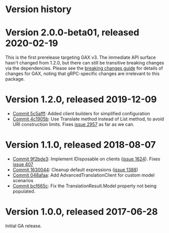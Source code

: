 # Version history

# Version 2.0.0-beta01, released 2020-02-19

This is the first prerelease targeting GAX v3. The immediate API
surface hasn't changed from 1.2.0, but there can still be transitive
breaking changes via the dependencies. Please see the [breaking
changes guide](https://googleapis.github.io/google-cloud-dotnet/docs/guides/breaking-gax2.html)
for details of changes for GAX, noting that gRPC-specific changes
are irrelevant to this package.

# Version 1.2.0, released 2019-12-09

- [Commit 5c5afff](https://github.com/googleapis/google-cloud-dotnet/commit/5c5afff): Added client builders for simplified configuration
- [Commit 4c1905b](https://github.com/googleapis/google-cloud-dotnet/commit/4c1905b): Use Translate method instead of List method, to avoid URI construction limits. Fixes [issue 2957](https://github.com/googleapis/google-cloud-dotnet/issues/2957) as far as we can.

# Version 1.1.0, released 2018-08-07

- [Commit 9f2bde3](https://github.com/googleapis/google-cloud-dotnet/commit/9f2bde3): Implement IDisposable on clients ([issue 1624](https://github.com/googleapis/google-cloud-dotnet/issues/1624)). Fixes [issue 407](https://github.com/googleapis/google-cloud-dotnet/issues/407)
- [Commit 1630044](https://github.com/googleapis/google-cloud-dotnet/commit/1630044): Cleanup default expressions ([issue 1388](https://github.com/googleapis/google-cloud-dotnet/issues/1388))
- [Commit 048afaa](https://github.com/googleapis/google-cloud-dotnet/commit/048afaa): Add AdvancedTranslationClient for custom model scenarios
- [Commit bcf665c](https://github.com/googleapis/google-cloud-dotnet/commit/bcf665c): Fix the TranslationResult.Model property not being populated.

# Version 1.0.0, released 2017-06-28

Initial GA release.
